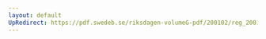 ```yaml
---
layout: default
UpRedirect: https://pdf.swedeb.se/riksdagen-volumeG-pdf/200102/reg_200102/reg_200102_0058.pdf
---
```

